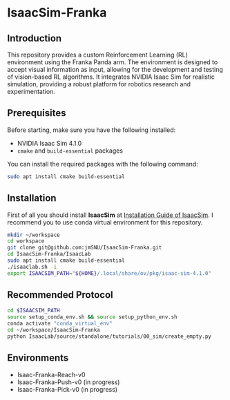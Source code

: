 # IsaacSim-Franka

## Introduction
This repository provides a custom Reinforcement Learning (RL) environment using the Franka Panda arm. The environment is designed to accept visual information as input, allowing for the development and testing of vision-based RL algorithms. It integrates NVIDIA Isaac Sim for realistic simulation, providing a robust platform for robotics research and experimentation.

## Prerequisites
Before starting, make sure you have the following installed:

- NVIDIA Isaac Sim 4.1.0
- `cmake` and `build-essential` packages

You can install the required packages with the following command:

```bash
sudo apt install cmake build-essential
```

## Installation
First of all you should install **IsaacSim** at [Installation Guide of IsaacSim](https://isaac-sim.github.io/IsaacLab/main/source/setup/installation/pip_installation.html).
I recommend you to use conda virtual environment for this repository. 

```bash
mkdir ~/workspace
cd workspace
git clone git@github.com:jmSNU/IsaacSim-Franka.git
cd IsaacSim-Franka/IsaacLab
sudo apt install cmake build-essential
./isaaclab.sh -i
export ISAACSIM_PATH="${HOME}/.local/share/ov/pkg/isaac-sim-4.1.0"
```

## Recommended Protocol
```bash
cd $ISAACSIM_PATH
source setup_conda_env.sh && source setup_python_env.sh
conda activate "conda_virtual_env"
cd ~/workspace/IsaacSim-Franka
python IsaacLab/source/standalone/tutorials/00_sim/create_empty.py
```

## Environments
- Isaac-Franka-Reach-v0
- Isaac-Franka-Push-v0 (in progress)
- Isaac-Franka-Pick-v0 (in progress)
